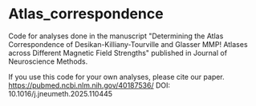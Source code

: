# Atlas_correspondence

Code for analyses done in the manuscript "Determining the Atlas Correspondence of Desikan-Killiany-Tourville and Glasser MMP! Atlases across Different Magnetic Field Strengths" published in Journal of Neuroscience Methods. 

If you use this code for your own analyses, please cite our paper. https://pubmed.ncbi.nlm.nih.gov/40187536/ DOI: 10.1016/j.jneumeth.2025.110445
